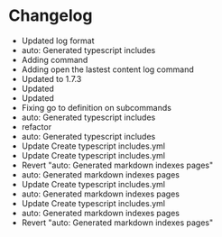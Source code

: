 # Changelog 
- Updated log format
- auto: Generated typescript includes
- Adding command
- Adding open the lastest content log command
- Updated to 1.7.3
- Updated
- Updated
- Fixing go to definition on subcommands
- auto: Generated typescript includes
- refactor
- auto: Generated typescript includes
- Update Create typescript includes.yml
- Update Create typescript includes.yml
- Revert "auto: Generated markdown indexes pages"
- auto: Generated markdown indexes pages
- Update Create typescript includes.yml
- auto: Generated markdown indexes pages
- Update Create typescript includes.yml
- auto: Generated markdown indexes pages
- Revert "auto: Generated markdown indexes pages"